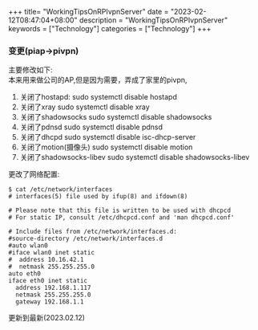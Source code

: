 +++
title= "WorkingTipsOnRPIvpnServer"
date = "2023-02-12T08:47:04+08:00"
description = "WorkingTipsOnRPIvpnServer"
keywords = ["Technology"]
categories = ["Technology"]
+++
### 变更(piap->pivpn)
主要修改如下:     
本来用来做公司的AP,但是因为需要，弄成了家里的pivpn, 
1. 关闭了hostapd: 
sudo systemctl disable hostapd
2. 关闭了xray
sudo systemctl disable xray
3. 关闭了shadowsocks
sudo systemctl disable shadowsocks
4. 关闭了pdnsd
sudo systemctl disable pdnsd
5. 关闭了dhcpd
sudo systemctl disable isc-dhcp-server
6. 关闭了motion(摄像头)
sudo systemctl disable motion 
7. 关闭了shadowsocks-libev
sudo systemctl disable shadowsocks-libev

更改了网络配置:    

```
$ cat /etc/network/interfaces
# interfaces(5) file used by ifup(8) and ifdown(8)

# Please note that this file is written to be used with dhcpcd
# For static IP, consult /etc/dhcpcd.conf and 'man dhcpcd.conf'

# Include files from /etc/network/interfaces.d:
#source-directory /etc/network/interfaces.d
#auto wlan0
#iface wlan0 inet static
#  address 10.16.42.1
#  netmask 255.255.255.0
auto eth0
iface eth0 inet static
  address 192.168.1.117
  netmask 255.255.255.0
  gateway 192.168.1.1
```

更新到最新(2023.02.12)

